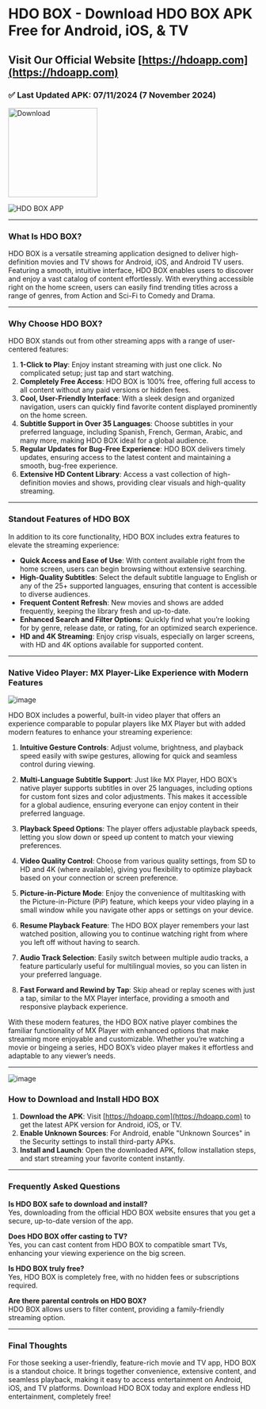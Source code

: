 # HDO BOX - Download HDO BOX APK Free for Android, iOS, & TV

## Visit Our Official Website [https://hdoapp.com](https://hdoapp.com)

### ✅ Last Updated APK: 07/11/2024 (7 November 2024)
<a href="https://github.com/fsmdeveloper/hdo.box/releases/download/v4.0.1/hdo_box_v4.0.1.apk">
  <img src="https://img.shields.io/badge/Download-v4.0.1-FBD0A5" alt="Download" width="180"/>
</a>


![HDO BOX APP](https://hdoapp.com/images/banner_hdo_box.png)



---

### What Is HDO BOX?

HDO BOX is a versatile streaming application designed to deliver high-definition movies and TV shows for Android, iOS, and Android TV users. Featuring a smooth, intuitive interface, HDO BOX enables users to discover and enjoy a vast catalog of content effortlessly. With everything accessible right on the home screen, users can easily find trending titles across a range of genres, from Action and Sci-Fi to Comedy and Drama. 

---

### Why Choose HDO BOX?

HDO BOX stands out from other streaming apps with a range of user-centered features:

1. **1-Click to Play**: Enjoy instant streaming with just one click. No complicated setup; just tap and start watching.
2. **Completely Free Access**: HDO BOX is 100% free, offering full access to all content without any paid versions or hidden fees.
3. **Cool, User-Friendly Interface**: With a sleek design and organized navigation, users can quickly find favorite content displayed prominently on the home screen.
4. **Subtitle Support in Over 35 Languages**: Choose subtitles in your preferred language, including Spanish, French, German, Arabic, and many more, making HDO BOX ideal for a global audience.
5. **Regular Updates for Bug-Free Experience**: HDO BOX delivers timely updates, ensuring access to the latest content and maintaining a smooth, bug-free experience.
6. **Extensive HD Content Library**: Access a vast collection of high-definition movies and shows, providing clear visuals and high-quality streaming.


---

### Standout Features of HDO BOX

In addition to its core functionality, HDO BOX includes extra features to elevate the streaming experience:

- **Quick Access and Ease of Use**: With content available right from the home screen, users can begin browsing without extensive searching.
- **High-Quality Subtitles**: Select the default subtitle language to English or any of the 25+ supported languages, ensuring that content is accessible to diverse audiences.
- **Frequent Content Refresh**: New movies and shows are added frequently, keeping the library fresh and up-to-date.
- **Enhanced Search and Filter Options**: Quickly find what you’re looking for by genre, release date, or rating, for an optimized search experience.
- **HD and 4K Streaming**: Enjoy crisp visuals, especially on larger screens, with HD and 4K options available for supported content.

---

### Native Video Player: MX Player-Like Experience with Modern Features

![image](https://github.com/user-attachments/assets/186ab96f-aa10-4871-8c6c-4645335cf426)

HDO BOX includes a powerful, built-in video player that offers an experience comparable to popular players like MX Player but with added modern features to enhance your streaming experience:

1. **Intuitive Gesture Controls**: Adjust volume, brightness, and playback speed easily with swipe gestures, allowing for quick and seamless control during viewing.

2. **Multi-Language Subtitle Support**: Just like MX Player, HDO BOX’s native player supports subtitles in over 25 languages, including options for custom font sizes and color adjustments. This makes it accessible for a global audience, ensuring everyone can enjoy content in their preferred language.

3. **Playback Speed Options**: The player offers adjustable playback speeds, letting you slow down or speed up content to match your viewing preferences.

4. **Video Quality Control**: Choose from various quality settings, from SD to HD and 4K (where available), giving you flexibility to optimize playback based on your connection or screen preference.

5. **Picture-in-Picture Mode**: Enjoy the convenience of multitasking with the Picture-in-Picture (PiP) feature, which keeps your video playing in a small window while you navigate other apps or settings on your device.

6. **Resume Playback Feature**: The HDO BOX player remembers your last watched position, allowing you to continue watching right from where you left off without having to search.

7. **Audio Track Selection**: Easily switch between multiple audio tracks, a feature particularly useful for multilingual movies, so you can listen in your preferred language.

8. **Fast Forward and Rewind by Tap**: Skip ahead or replay scenes with just a tap, similar to the MX Player interface, providing a smooth and responsive playback experience.

With these modern features, the HDO BOX native player combines the familiar functionality of MX Player with enhanced options that make streaming more enjoyable and customizable. Whether you’re watching a movie or bingeing a series, HDO BOX’s video player makes it effortless and adaptable to any viewer’s needs.

---

![image](https://github.com/user-attachments/assets/4167c629-d59c-41f0-bd4a-233d16d3cbfd)

### How to Download and Install HDO BOX

1. **Download the APK**: Visit [https://hdoapp.com](https://hdoapp.com) to get the latest APK version for Android, iOS, or TV.
2. **Enable Unknown Sources**: For Android, enable "Unknown Sources" in the Security settings to install third-party APKs.
3. **Install and Launch**: Open the downloaded APK, follow installation steps, and start streaming your favorite content instantly.

---

### Frequently Asked Questions

**Is HDO BOX safe to download and install?**  
Yes, downloading from the official HDO BOX website ensures that you get a secure, up-to-date version of the app.

**Does HDO BOX offer casting to TV?**  
Yes, you can cast content from HDO BOX to compatible smart TVs, enhancing your viewing experience on the big screen.

**Is HDO BOX truly free?**  
Yes, HDO BOX is completely free, with no hidden fees or subscriptions required.

**Are there parental controls on HDO BOX?**  
HDO BOX allows users to filter content, providing a family-friendly streaming option.

---

### Final Thoughts

For those seeking a user-friendly, feature-rich movie and TV app, HDO BOX is a standout choice. It brings together convenience, extensive content, and seamless playback, making it easy to access entertainment on Android, iOS, and TV platforms. Download HDO BOX today and explore endless HD entertainment, completely free!
